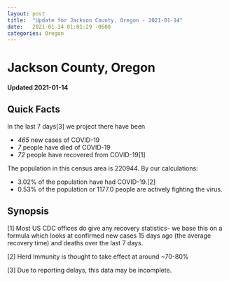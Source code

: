 ```yaml
---
layout: post
title:  "Update for Jackson County, Oregon - 2021-01-14"
date:   2021-01-14 01:01:29 -0600
categories: Oregon
---
```


# Jackson County, Oregon
#### Updated 2021-01-14

## Quick Facts

In the last 7 days[3] we project there have been
- *465* new cases of COVID-19
- *7* people have died of COVID-19
- *72* people have recovered from COVID-19[1]

The population in this census area is 220944. By our calculations:
- 3.02% of the population have had COVID-19.[2]
- 0.53% of the population or 1177.0 people are actively fighting the virus.

## Synopsis




[1] Most US CDC offices do give any recovery statistics- we base this on a formula which looks at confirmed new cases
15 days ago (the average recovery time) and deaths over the last 7 days.

[2] Herd Immunity is thought to take effect at around ~70-80%

[3] Due to reporting delays, this data may be incomplete.
 
    